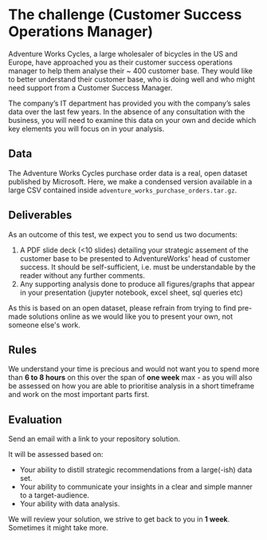 # The challenge (Customer Success Operations Manager)

Adventure Works Cycles, a large wholesaler of bicycles in the US and Europe, have approached you as their 
 customer success operations manager to help them analyse their ~ 400 customer base.  They would like to better 
 understand their customer base, who is doing well and who might need support from a Customer Success Manager.

The company’s IT department has provided you with the company’s sales data over the last few years.
In the absence of any consultation with the business, you will need to examine this data on your own and decide 
which key elements you will focus on in your analysis. 

## Data

The Adventure Works Cycles purchase order data is a real, open dataset published by Microsoft. 
Here, we make a condensed version available in a large CSV contained inside `adventure_works_purchase_orders.tar.gz`. 

## Deliverables

As an outcome of this test, we expect you to send us two documents:

1. A PDF slide deck (<10 slides) detailing your strategic assement of the customer base to be presented to
 AdventureWorks' head of customer success. 
It should be self-sufficient, i.e. must be understandable by the reader without any further comments.
2. Any supporting analysis done to produce all figures/graphs that appear in your presentation 
(jupyter notebook, excel sheet, sql queries etc)

As this is based on an open dataset, please refrain from trying to find pre-made solutions 
online as we would like you to present your own, not someone else's work.

## Rules

We understand your time is precious and would not want you to spend more than 
**6 to 8 hours** on this over the span of **one week** max - as you will also be assessed on how you are able to 
prioritise analysis in a short timeframe and work on the most important parts first. 

## Evaluation

Send an email with a link to your repository solution.

It will be assessed based on:
- Your ability to distill strategic recommendations from a large(-ish) data set.
- Your ability to communicate your insights in a clear and simple manner to a target-audience.
- Your ability with data analysis.

We will review your solution, we strive to get back to you in **1 week**. Sometimes it might take more.
